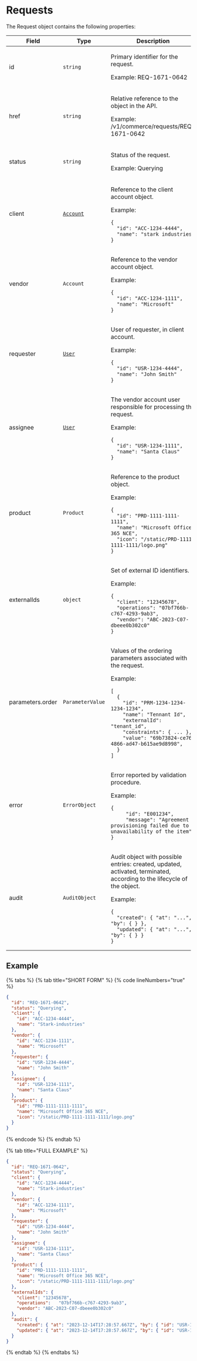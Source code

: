 # Requests

The Request object contains the following properties:

<table><thead><tr><th width="178">Field</th><th width="167">Type</th><th>Description</th></tr></thead><tbody><tr><td>id</td><td><code>string</code></td><td><p>Primary identifier for the request.</p><p>Example: REQ-1671-0642</p></td></tr><tr><td>href</td><td><code>string</code></td><td><p>Relative reference to the object in the API.</p><p>Example: /v1/commerce/requests/REQ-1671-0642</p></td></tr><tr><td>status</td><td><code>string</code></td><td><p>Status of the request.</p><p>Example: Querying</p></td></tr><tr><td>client</td><td><a href="../../accounts-api/account/#account-object"><code>Account</code></a></td><td><p>Reference to the client account object.</p><p>Example:</p><pre class="language-json" data-overflow="wrap"><code class="lang-json">{ 
  "id": "ACC-1234-4444",
  "name": "stark industries"
}
</code></pre></td></tr><tr><td>vendor</td><td><code>Account</code></td><td><p>Reference to the vendor account object.</p><p>Example:</p><pre class="language-json" data-overflow="wrap"><code class="lang-json">{ 
  "id": "ACC-1234-1111",
  "name": "Microsoft"
}
</code></pre></td></tr><tr><td>requester</td><td><a href="../../accounts-api/users/#user-object"><code>User</code></a></td><td><p>User of requester, in client account.</p><p>Example:</p><pre class="language-json"><code class="lang-json">{ 
  "id": "USR-1234-4444",
  "name": "John Smith"
}
</code></pre></td></tr><tr><td>assignee</td><td><a href="../../accounts-api/users/#user-object"><code>User</code></a></td><td><p>The vendor account user responsible for processing the request.</p><p>Example:</p><pre class="language-json" data-overflow="wrap"><code class="lang-json">{ 
  "id": "USR-1234-1111",
  "name": "Santa Claus"
}
</code></pre></td></tr><tr><td>product</td><td><code>Product</code></td><td><p>Reference to the product object.</p><p>Example:</p><pre class="language-json" data-overflow="wrap"><code class="lang-json">{
  "id": "PRD-1111-1111-1111",
  "name": "Microsoft Office 365 NCE",
  "icon": "/static/PRD-1111-1111-1111/logo.png"
}
</code></pre></td></tr><tr><td>externalIds</td><td><code>object</code></td><td><p>Set of external ID identifiers.</p><p>Example:</p><pre class="language-json" data-overflow="wrap"><code class="lang-json">{
  "client": "12345678",
  "operations":	"07bf766b-c767-4293-9ab3",
  "vendor": "ABC-2023-C07-dbeee0b302c0"
}
</code></pre></td></tr><tr><td>parameters.order</td><td><code>ParameterValue</code></td><td><p>Values of the ordering parameters associated with the request.</p><p>Example:</p><pre class="language-json" data-overflow="wrap"><code class="lang-json">[
  {
    "id": "PRM-1234-1234-1234-1234",
    "name": "Tennant Id",
    "externalId": "tenant_id",
    "constraints": { ... },
    "value": "69b73824-ce76-4866-ad47-b615ae9d8998",
  }
]
</code></pre></td></tr><tr><td>error</td><td><code>ErrorObject</code></td><td><p>Error reported by validation procedure.</p><p>Example:</p><pre class="language-json" data-overflow="wrap"><code class="lang-json">{
     "id": "E001234",
     "message": "Agreement provisioning failed due to unavailability of the item"
}
</code></pre></td></tr><tr><td>audit</td><td><code>AuditObject</code></td><td><p>Audit object with possible entries: created, updated, activated, terminated, according to the lifecycle of the object.</p><p>Example:</p><pre class="language-json" data-overflow="wrap"><code class="lang-json">{
  "created": { "at": "...", "by": { } },
  "updated": { "at": "...", "by": { } }
}
</code></pre></td></tr></tbody></table>

## Example <a href="#example" id="example"></a>

{% tabs %}
{% tab title="SHORT FORM" %}
{% code lineNumbers="true" %}
```json
{
  "id": "REQ-1671-0642",
  "status": "Querying",
  "client": { 
    "id": "ACC-1234-4444",
    "name": "Stark-industries"
  },
  "vendor": { 
    "id": "ACC-1234-1111",
    "name": "Microsoft"
  },
  "requester": { 
    "id": "USR-1234-4444",
    "name": "John Smith"
  },
  "assignee": { 
    "id": "USR-1234-1111",
    "name": "Santa Claus"
  },
  "product": {
    "id": "PRD-1111-1111-1111",
    "name": "Microsoft Office 365 NCE",
    "icon": "/static/PRD-1111-1111-1111/logo.png"
  }
}
```
{% endcode %}
{% endtab %}

{% tab title="FULL EXAMPLE" %}
```json
{
  "id": "REQ-1671-0642",
  "status": "Querying",
  "client": { 
    "id": "ACC-1234-4444",
    "name": "Stark-industries"
  },
  "vendor": { 
    "id": "ACC-1234-1111",
    "name": "Microsoft"
  },
  "requester": { 
    "id": "USR-1234-4444",
    "name": "John Smith"
  },
  "assignee": { 
    "id": "USR-1234-1111",
    "name": "Santa Claus"
  },
  "product": {
    "id": "PRD-1111-1111-1111",
    "name": "Microsoft Office 365 NCE",
    "icon": "/static/PRD-1111-1111-1111/logo.png"
  },
  "externalIds": {
    "client": "12345678",
    "operations":	"07bf766b-c767-4293-9ab3",
    "vendor": "ABC-2023-C07-dbeee0b302c0"
  },
  "audit": {
    "created": { "at": "2023-12-14T17:28:57.667Z", "by": { "id": "USR-1234-1234", "name": "John Smith" } },
    "updated": { "at": "2023-12-14T17:28:57.667Z", "by": { "id": "USR-1234-1234", "name": "John Smith" } }
  }
}
```
{% endtab %}
{% endtabs %}

